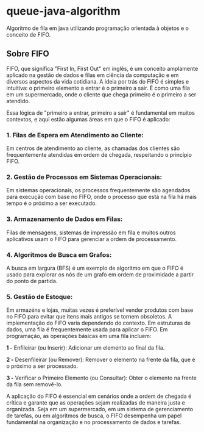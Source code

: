 # queue-java-algorithm
Algoritmo de fila em java utilizando programação orientada à objetos e o conceito de FIFO.

## Sobre FIFO
FIFO, que significa "First In, First Out" em inglês, é um conceito amplamente aplicado na gestão de dados e filas em ciência da computação e em diversos aspectos da vida cotidiana. A ideia por trás do FIFO é simples e intuitiva: o primeiro elemento a entrar é o primeiro a sair. É como uma fila em um supermercado, onde o cliente que chega primeiro é o primeiro a ser atendido.

Essa lógica de "primeiro a entrar, primeiro a sair" é fundamental em muitos contextos, e aqui estão algumas áreas em que o FIFO é aplicado:

### 1. Filas de Espera em Atendimento ao Cliente:
Em centros de atendimento ao cliente, as chamadas dos clientes são frequentemente atendidas em ordem de chegada, respeitando o princípio FIFO.

### 2. Gestão de Processos em Sistemas Operacionais:
Em sistemas operacionais, os processos frequentemente são agendados para execução com base no FIFO, onde o processo que está na fila há mais tempo é o próximo a ser executado.

### 3. Armazenamento de Dados em Filas:
Filas de mensagens, sistemas de impressão em fila e muitos outros aplicativos usam o FIFO para gerenciar a ordem de processamento.

### 4. Algoritmos de Busca em Grafos:
A busca em largura (BFS) é um exemplo de algoritmo em que o FIFO é usado para explorar os nós de um grafo em ordem de proximidade a partir do ponto de partida.

### 5. Gestão de Estoque:
Em armazéns e lojas, muitas vezes é preferível vender produtos com base no FIFO para evitar que itens mais antigos se tornem obsoletos.
A implementação do FIFO varia dependendo do contexto. Em estruturas de dados, uma fila é frequentemente usada para aplicar o FIFO. Em programação, as operações básicas em uma fila incluem:

**1 -** Enfileirar (ou Inserir): Adicionar um elemento ao final da fila.

**2 -** Desenfileirar (ou Remover): Remover o elemento na frente da fila, que é o próximo a ser processado.

**3 -** Verificar o Primeiro Elemento (ou Consultar): Obter o elemento na frente da fila sem removê-lo.

A aplicação do FIFO é essencial em cenários onde a ordem de chegada é crítica e garante que as operações sejam realizadas de maneira justa e organizada. Seja em um supermercado, em um sistema de gerenciamento de tarefas, ou em algoritmos de busca, o FIFO desempenha um papel fundamental na organização e no processamento de dados e tarefas.
